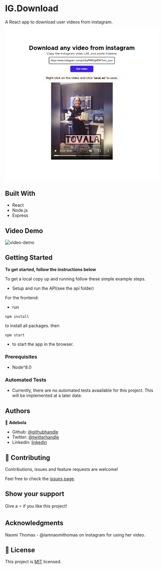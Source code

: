 # IG.Download

A React app to download user videos from instagram.

![screenshot](./screenshot.png)

## Built With

- React
- Node.js
- Express

## Video Demo

![video-demo](./ig_downloader_demo.gif)

## Getting Started

**To get started, follow the instructions below**

To get a local copy up and running follow these simple example steps.

- Setup and run the API(see the api folder)

For the frontend:

- run

```
npm install
```

to install all packages. then

```
npm start
```

- to start the app in the browser.

### Prerequisites

- Node^8.0

### Automated Tests

- Currently, there are no automated tests avaailable for this project. This will be implemented at a later date.

## Authors

👤 **Adebola**

- Github: [@githubhandle](https://github.com/onedebos)
- Twitter: [@twitterhandle](https://twitter.com/debosthefirst)
- Linkedin: [linkedin](https://www.linkedin.com/in/adebola-niran/)

## 🤝 Contributing

Contributions, issues and feature requests are welcome!

Feel free to check the [issues page](issues/).

## Show your support

Give a ⭐️ if you like this project!

## Acknowledgments

Naomi Thomas - @iamnaomithomas on instagram for using her video.

## 📝 License

This project is [MIT](lic.url) licensed.
